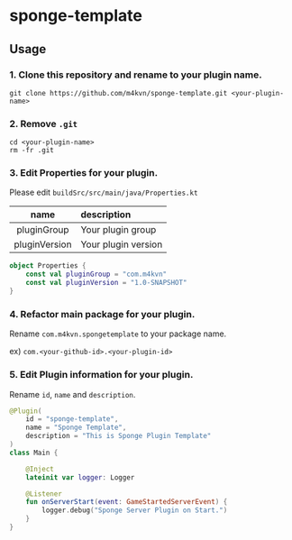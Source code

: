# sponge-template

## Usage

### 1. Clone this repository and rename to your plugin name.

```
git clone https://github.com/m4kvn/sponge-template.git <your-plugin-name>
```

### 2. Remove `.git`

```
cd <your-plugin-name>
rm -fr .git
```

### 3. Edit Properties for your plugin.

Please edit `buildSrc/src/main/java/Properties.kt`

| name | description |
| :--: | :---------- |
| pluginGroup | Your plugin group |
| pluginVersion | Your plugin version |

```Properties.kt
object Properties {
    const val pluginGroup = "com.m4kvn"
    const val pluginVersion = "1.0-SNAPSHOT"
}
```

### 4. Refactor main package for your plugin.

Rename `com.m4kvn.spongetemplate` to your package name.

ex) `com.<your-github-id>.<your-plugin-id>`

### 5. Edit Plugin information for your plugin.

Rename `id`, `name` and `description`.

```Main.kt
@Plugin(
    id = "sponge-template",
    name = "Sponge Template",
    description = "This is Sponge Plugin Template"
)
class Main {

    @Inject
    lateinit var logger: Logger

    @Listener
    fun onServerStart(event: GameStartedServerEvent) {
        logger.debug("Sponge Server Plugin on Start.")
    }
}
```

